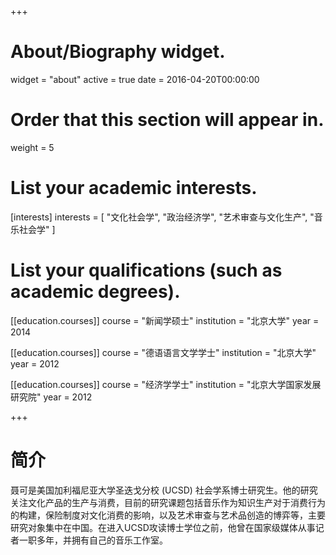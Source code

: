 +++
# About/Biography widget.
widget = "about"
active = true
date = 2016-04-20T00:00:00

# Order that this section will appear in.
weight = 5

# List your academic interests.
[interests]
  interests = [
    "文化社会学",
    "政治经济学",
    "艺术审查与文化生产",
    "音乐社会学"
  ]

# List your qualifications (such as academic degrees).
[[education.courses]]
  course = "新闻学硕士"
  institution = "北京大学"
  year = 2014

[[education.courses]]
  course = "德语语言文学学士"
  institution = "北京大学"
  year = 2012

[[education.courses]]
  course = "经济学学士"
  institution = "北京大学国家发展研究院"
  year = 2012
 
+++

# 简介

聂可是美国加利福尼亚大学圣迭戈分校 (UCSD) 社会学系博士研究生。他的研究关注文化产品的生产与消费，目前的研究课题包括音乐作为知识生产对于消费行为的构建，保险制度对文化消费的影响，以及艺术审查与艺术品创造的博弈等，主要研究对象集中在中国。在进入UCSD攻读博士学位之前，他曾在国家级媒体从事记者一职多年，并拥有自己的音乐工作室。
